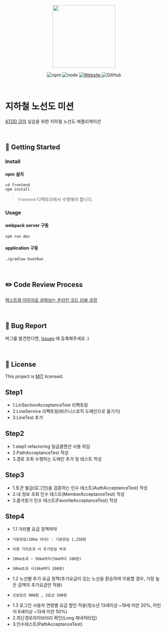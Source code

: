 <p align="center">
    <img width="200px;" src="https://raw.githubusercontent.com/woowacourse/atdd-subway-admin-frontend/master/images/main_logo.png"/>
</p>
<p align="center">
  <img alt="npm" src="https://img.shields.io/badge/npm-%3E%3D%205.5.0-blue">
  <img alt="node" src="https://img.shields.io/badge/node-%3E%3D%209.3.0-blue">
  <a href="https://edu.nextstep.camp/c/R89PYi5H" alt="nextstep atdd">
    <img alt="Website" src="https://img.shields.io/website?url=https%3A%2F%2Fedu.nextstep.camp%2Fc%2FR89PYi5H">
  </a>
  <img alt="GitHub" src="https://img.shields.io/github/license/next-step/atdd-subway-service">
</p>

<br>

# 지하철 노선도 미션
[ATDD 강의](https://edu.nextstep.camp/c/R89PYi5H) 실습을 위한 지하철 노선도 애플리케이션

<br>

## 🚀 Getting Started

### Install
#### npm 설치
```
cd frontend
npm install
```
> `frontend` 디렉토리에서 수행해야 합니다.

### Usage
#### webpack server 구동
```
npm run dev
```
#### application 구동
```
./gradlew bootRun
```
<br>

## ✏️ Code Review Process
[텍스트와 이미지로 살펴보는 온라인 코드 리뷰 과정](https://github.com/next-step/nextstep-docs/tree/master/codereview)

<br>

## 🐞 Bug Report

버그를 발견한다면, [Issues](https://github.com/next-step/atdd-subway-service/issues) 에 등록해주세요 :)

<br>

## 📝 License

This project is [MIT](https://github.com/next-step/atdd-subway-service/blob/master/LICENSE.md) licensed.

## Step1
* 1.LinSectionAcceptanceTest 리팩토링
* 2.LineService 리팩토링(비즈니스로직 도메인으로 옮기기)
* 3.LineTest 추가

## Step2
* 1.step1 refactoring 일급콜렌션 사용 위임
* 2.PathAcceptanceTest 작성
* 3.경로 조회 수행하는 도메인 추가 및 테스트 작성

## Step3
* 1.토큰 발급(로그인)을 검증하는 인수 테스트(AuthAcceptanceTest) 작성
* 2.내 정보 조회 인수 테스트(MemberAcceptanceTest) 작성
* 3.즐겨찾기 인수 테스트(FavoriteAcceptanceTest) 작성

## Step4
* 1.1 거리별 요금 정책파악
*     기본운임(10km 이내) : 기본운임 1,250원
*     이용 거리초과 시 추가운임 부과
*     10km초과 ~ 50km까지(5km마다 100원)
*     50km초과 시(8km마다 100원)
* 1.2 노선별 추가 요금 정책(추가요금이 있는 노선을 환승하여 이용할 경우, 가장 높은 금액의 추가요금만 적용)
*     신분당선 900원 , 3호선 500원
* 1.3 로그인 사용자 연령별 요금 할인 적용(청소년 13세이상 ~19세 미만 20%, 어린이 6세이상 ~13세 미만 50%)
* 2.최단경로라이브러리 확인(Long 제네릭타입)
* 3.인수테스트(PathAcceptanceTest)